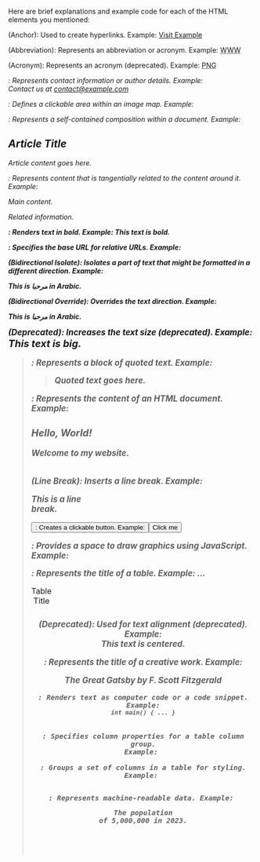 Here are brief explanations and example code for each of the HTML elements you mentioned:

<a> (Anchor): Used to create hyperlinks.
Example: <a href="https://www.example.com">Visit Example</a>

<abbr> (Abbreviation): Represents an abbreviation or acronym.
Example: <abbr title="World Wide Web">WWW</abbr>

<acronym> (Acronym): Represents an acronym (deprecated).
Example: <acronym title="Portable Network Graphics">PNG</acronym>

<address>: Represents contact information or author details.
Example: <address>Contact us at <a href="mailto:contact@example.com">contact@example.com</a></address>

<area>: Defines a clickable area within an image map.
Example: <map name="exampleMap"><area shape="rect" coords="0,0,50,50" href="page1.html"></map>

<article>: Represents a self-contained composition within a document.
Example: <article><h2>Article Title</h2><p>Article content goes here.</p></article>

<aside>: Represents content that is tangentially related to the content around it.
Example: <p>Main content.</p><aside>Related information.</aside>

<audio>: Embeds audio content in a web page.
Example: <audio controls><source src="audio.mp3" type="audio/mpeg">Your browser does not support the audio element.</audio>

<b>: Renders text in bold.
Example: <b>This text is bold.</b>

<base>: Specifies the base URL for relative URLs.
Example: <base href="https://www.example.com/">

<bdi> (Bidirectional Isolate): Isolates a part of text that might be formatted in a different direction.
Example: <p>This is <bdi dir="rtl">مرحبا</bdi> in Arabic.</p>

<bdo> (Bidirectional Override): Overrides the text direction.
Example: <p>This is <bdo dir="rtl">مرحبا</bdo> in Arabic.</p>

<big> (Deprecated): Increases the text size (deprecated).
Example: <big>This text is big.</big>

<blockquote>: Represents a block of quoted text.
Example: <blockquote>Quoted text goes here.</blockquote>

<body>: Represents the content of an HTML document.
Example: <body><h1>Hello, World!</h1><p>Welcome to my website.</p></body>

<br> (Line Break): Inserts a line break.
Example: <p>This is a line<br>break.</p>

<button>: Creates a clickable button.
Example: <button type="button">Click me</button>

<canvas>: Provides a space to draw graphics using JavaScript.
Example: <canvas id="myCanvas" width="200" height="100"></canvas>

<caption>: Represents the title of a table.
Example: <table><caption>Table Title</caption>...</table>

<center> (Deprecated): Used for text alignment (deprecated).
Example: <center>This text is centered.</center>

<cite>: Represents the title of a creative work.
Example: <p><cite>The Great Gatsby</cite> by F. Scott Fitzgerald</p>

<code>: Renders text as computer code or a code snippet.
Example: <code>int main() { ... }</code>

<col>: Specifies column properties for a table column group.
Example: <colgroup><col span="2" style="background-color: lightgray;"></colgroup>

<colgroup>: Groups a set of columns in a table for styling.
Example: <colgroup><col span="2" style="background-color: lightgray;"></colgroup>

<data>: Represents machine-readable data.
Example: <p>The population of <data value="5000000">5,000,000</data> in 2023.</p>
